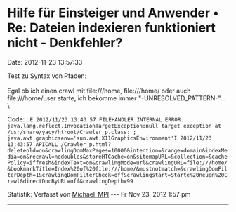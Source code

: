 Hilfe für Einsteiger und Anwender • Re: Dateien indexieren funktioniert nicht - Denkfehler?
===========================================================================================

Date: 2012-11-23 13:57:33

Test zu Syntax von Pfaden:\
\
Egal ob ich einen crawl mit file:///home, file:///home/ oder auch
file:///home/user starte, ich bekomme immer
\"-UNRESOLVED\_PATTERN-\"\...\
\

Code: 
:   `E 2012/11/23 13:43:57 FILEHANDLER INTERNAL ERROR: java.lang.reflect.InvocationTargetException:null target exception at /usr/share/yacy/htroot/Crawler_p.class: ; java.awt.graphicsenv='sun.awt.X11GraphicsEnvironment'I 2012/11/23 13:43:57 APICALL /Crawler_p.html?deleteold=on&crawlingDomMaxPages=10000&intention=&range=domain&indexMedia=on&recrawl=nodoubles&storeHTCache=on&sitemapURL=&collection=&cachePolicy=iffresh&indexText=on&crawlingMode=url&crawlingURL=file:///home/&bookmarkTitle=Index%20of%20file:///home/&mustnotmatch=&crawlingDomFilterDepth=1&crawlingDomFilterCheck=off&crawlingstart=Starte%20neuen%20Crawl&directDocByURL=off&crawlingDepth=99`

Statistik: Verfasst von
[Michael\_MPI](http://forum.yacy-websuche.de/memberlist.php?mode=viewprofile&u=8797)
--- Fr Nov 23, 2012 1:57 pm

------------------------------------------------------------------------
